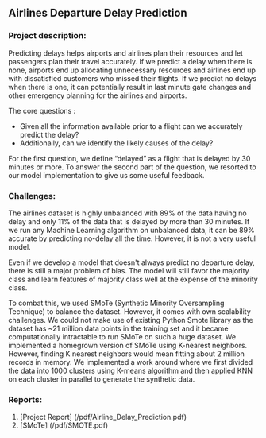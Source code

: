 ## Airlines Departure Delay Prediction

### Project description: 
Predicting delays helps airports and airlines plan their resources and let passengers plan their travel accurately. If we predict a delay when there is none, airports end up allocating unnecessary resources and airlines end up with dissatisfied customers who missed their flights. If we predict no delays when there is one, it can potentially result in last minute gate changes and other emergency planning for the airlines and airports.

The core questions : 
- Given all the information available prior to a flight can we accurately predict the delay? 
- Additionally, can we identify the likely causes of the delay?

For the first question, we define “delayed” as a flight that is delayed by 30 minutes or more. To answer the second part of the question, we resorted to our model implementation to give us some useful feedback.


### Challenges:
The airlines dataset is highly unbalanced with 89% of the data having no delay and only 11% of the data that is delayed by more than 30 minutes. If we run any Machine Learning algorithm on unbalanced data, it can be 89% accurate by predicting no-delay all the time. However, it is not a very useful model. 

Even if we develop a model that doesn't always predict no departure delay, there is still a major problem of bias. The model will still favor the majority class and learn features of majority class well at the expense of the minority class.

To combat this, we used SMoTe (Synthetic Minority Oversampling Technique) to balance the dataset. However, it comes with own scalability challenges. We could not make use of existing Python Smote library as the dataset has ~21 million data points in the training set and it became computationally intractable to run SMoTe on such a huge dataset. We implemented a homegrown version of SMoTe using K-nearest neighbors. However, finding K nearest neighbors would mean fitting about 2 million records in memory. We implemented a work around where we first divided the data into 1000 clusters using K-means algorithm and then applied KNN on each cluster in parallel to generate the synthetic data.

### Reports:
1. [Project Report] (/pdf/Airline_Delay_Prediction.pdf)
2. [SMoTe] (/pdf/SMOTE.pdf)
